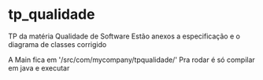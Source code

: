 # tp_qualidade
TP da matéria Qualidade de Software
Estão anexos a especificação e o diagrama de classes corrigido

A Main fica em '/src/com/mycompany/tpqualidade/'
Pra rodar é só compilar em java e executar
